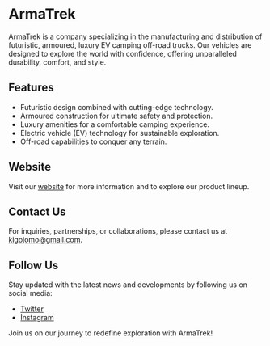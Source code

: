 # ArmaTrek

ArmaTrek is a company specializing in the manufacturing and distribution of futuristic, armoured, luxury EV camping off-road trucks. Our vehicles are designed to explore the world with confidence, offering unparalleled durability, comfort, and style.

## Features

- Futuristic design combined with cutting-edge technology.
- Armoured construction for ultimate safety and protection.
- Luxury amenities for a comfortable camping experience.
- Electric vehicle (EV) technology for sustainable exploration.
- Off-road capabilities to conquer any terrain.

## Website

Visit our [website](https://armatrek.vercel.app) for more information and to explore our product lineup.

## Contact Us

For inquiries, partnerships, or collaborations, please contact us at [kigojomo@gmail.com](mailto:kigojomo@gmail.com).

## Follow Us

Stay updated with the latest news and developments by following us on social media:

- [Twitter](https://twitter.com/KigoJomo)
- [Instagram](https://www.instagram.com/kigo.jomo)

Join us on our journey to redefine exploration with ArmaTrek!

